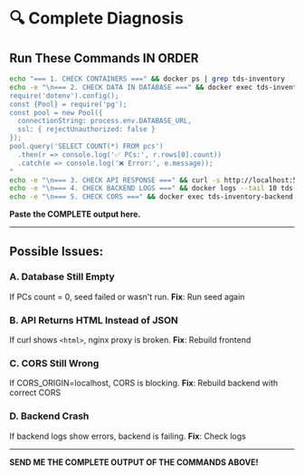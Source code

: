 # 🔍 Complete Diagnosis

## Run These Commands IN ORDER

```bash
echo "=== 1. CHECK CONTAINERS ===" && docker ps | grep tds-inventory
echo -e "\n=== 2. CHECK DATA IN DATABASE ===" && docker exec tds-inventory-backend node -e "
require('dotenv').config();
const {Pool} = require('pg');
const pool = new Pool({
  connectionString: process.env.DATABASE_URL,
  ssl: { rejectUnauthorized: false }
});
pool.query('SELECT COUNT(*) FROM pcs')
  .then(r => console.log('✅ PCs:', r.rows[0].count))
  .catch(e => console.log('❌ Error:', e.message));
"
echo -e "\n=== 3. CHECK API RESPONSE ===" && curl -s http://localhost:5555/api/pcs | head -c 200
echo -e "\n=== 4. CHECK BACKEND LOGS ===" && docker logs --tail 10 tds-inventory-backend
echo -e "\n=== 5. CHECK CORS ===" && docker exec tds-inventory-backend env | grep CORS_ORIGIN
```

**Paste the COMPLETE output here.**

---

## Possible Issues:

### A. Database Still Empty
If PCs count = 0, seed failed or wasn't run.
**Fix**: Run seed again

### B. API Returns HTML Instead of JSON
If curl shows `<html>`, nginx proxy is broken.
**Fix**: Rebuild frontend

### C. CORS Still Wrong
If CORS_ORIGIN=localhost, CORS is blocking.
**Fix**: Rebuild backend with correct CORS

### D. Backend Crash
If backend logs show errors, backend is failing.
**Fix**: Check logs

---

**SEND ME THE COMPLETE OUTPUT OF THE COMMANDS ABOVE!**

